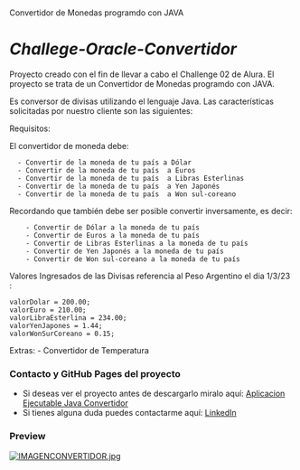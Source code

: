 # 
Convertidor de Monedas programdo con JAVA 

<h1><em>Challege-Oracle-Convertidor</em></h1>

Proyecto creado con el fin de llevar a cabo el Challenge 02 de Alura. 
El proyecto se trata de un Convertidor de Monedas programdo con JAVA.

Es conversor de divisas utilizando el lenguaje Java. 
Las características solicitadas por nuestro cliente son las siguientes:

 Requisitos: 

El convertidor de moneda debe:

      - Convertir de la moneda de tu país a Dólar
      - Convertir de la moneda de tu país  a Euros
      - Convertir de la moneda de tu país  a Libras Esterlinas
      - Convertir de la moneda de tu país  a Yen Japonés
      - Convertir de la moneda de tu país  a Won sul-coreano

Recordando que también debe ser posible convertir inversamente, es decir:

        - Convertir de Dólar a la moneda de tu país
        - Convertir de Euros a la moneda de tu país
        - Convertir de Libras Esterlinas a la moneda de tu país
        - Convertir de Yen Japonés a la moneda de tu país
        - Convertir de Won sul-coreano a la moneda de tu país
        
Valores Ingresados de las Divisas referencia al Peso Argentino el dia 1/3/23 :
        
	valorDolar = 200.00;
	valorEuro = 210.00;
	valorLibraEsterlina = 234.00;
	valorYenJapones = 1.44;
	valorWonSurCoreano = 0.15;
        
Extras:
        - Convertidor de Temperatura


<h3>Contacto y GitHub Pages del proyecto</h3>

<ul>
  <li>Si deseas ver el proyecto antes de descargarlo miralo aquí: <a href= "https://github.com/Agustin475/Challege-Oracle-Convertidor/tree/main/Programa-Ejecutable-Convertidor-Ver-1.0" >Aplicacion Ejecutable Java Convertidor</a></li>
  <li>Si tienes alguna duda puedes contactarme aquí: <a href="https://www.linkedin.com/in/agustin-sanchez/">LinkedIn</a></li>
</ul>

<h3>Preview</h3>

[![IMAGENCONVERTIDOR.jpg](https://i.postimg.cc/ZqSCSjQg/IMAGENCONVERTIDOR.jpg)](https://postimg.cc/4YWJvvsb)

